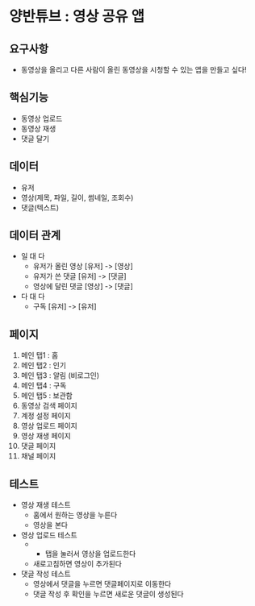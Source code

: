 # 양반튜브 : 영상 공유 앱

## 요구사항
- 동영상을 올리고 다른 사람이 올린 동영상을 시청할 수 있는 앱을 만들고 싶다!

## 핵심기능
- 동영상 업로드
- 동영상 재생
- 댓글 달기

## 데이터
- 유저
- 영상\(제목, 파일, 길이, 썸네일, 조회수\)
- 댓글\(텍스트\)

## 데이터 관계
- 일 대 다
  - 유저가 올린 영상 [유저] -> [영상] 
  - 유저가 쓴 댓글 [유저] -> [댓글] 
  - 영상에 달린 댓글 [영상] -> [댓글]
- 다 대 다
  - 구독 [유저] -> [유저]

## 페이지
1. 메인 탭1 : 홈
2. 메인 탭2 : 인기
3. 메인 탭3 : 알림 (비로그인)
4. 메인 탭4 : 구독
5. 메인 탭5 : 보관함
6. 동영상 검색 페이지
7. 계정 설정 페이지
8. 영상 업로드 페이지
9. 영상 재생 페이지
10. 댓글 페이지
11. 채널 페이지

## 테스트
- 영상 재생 테스트
  - 홈에서 원하는 영상을 누른다
  - 영상을 본다
- 영상 업로드 테스트
  - + 탭을 눌러서 영상을 업로드한다
  - 새로고침하면 영상이 추가된다
- 댓글 작성 테스트
  - 영상에서 댓글을 누르면 댓글페이지로 이동한다
  - 댓글 작성 후 확인을 누르면 새로운 댓글이 생성된다
